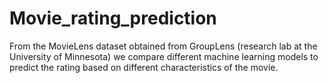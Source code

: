 # Movie_rating_prediction
From the MovieLens dataset obtained from GroupLens (research lab at the University of Minnesota) we compare different machine learning models to predict the rating based on different characteristics of the movie.
